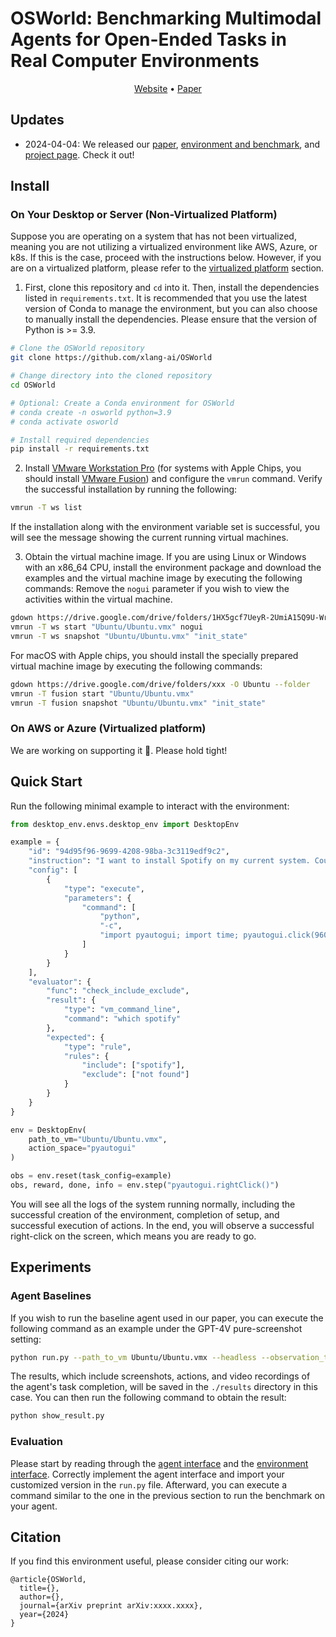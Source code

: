 # OSWorld: Benchmarking Multimodal Agents for Open-Ended Tasks in Real Computer Environments

<p align="center">
<a href="https://os-world.github.io/">Website</a> •
<a href="">Paper</a>
</p>

## Updates
- 2024-04-04: We released our [paper](), [environment and benchmark](https://github.com/xlang-ai/OSWorld), and [project page](https://os-world.github.io/). Check it out!

## Install
### On Your Desktop or Server (Non-Virtualized Platform)
Suppose you are operating on a system that has not been virtualized, meaning you are not utilizing a virtualized environment like AWS, Azure, or k8s. If this is the case, proceed with the instructions below. However, if you are on a virtualized platform, please refer to the [virtualized platform](https://github.com/xlang-ai/OSWorld?tab=readme-ov-file#virtualized-platform) section.

1. First, clone this repository and `cd` into it. Then, install the dependencies listed in `requirements.txt`. It is recommended that you use the latest version of Conda to manage the environment, but you can also choose to manually install the dependencies. Please ensure that the version of Python is >= 3.9.
```bash
# Clone the OSWorld repository
git clone https://github.com/xlang-ai/OSWorld

# Change directory into the cloned repository
cd OSWorld

# Optional: Create a Conda environment for OSWorld
# conda create -n osworld python=3.9
# conda activate osworld

# Install required dependencies
pip install -r requirements.txt
```

2. Install [VMware Workstation Pro](https://www.vmware.com/products/workstation-pro/workstation-pro-evaluation.html) (for systems with Apple Chips, you should install [VMware Fusion](https://www.vmware.com/go/getfusion)) and configure the `vmrun` command. Verify the successful installation by running the following:
```bash
vmrun -T ws list
```
If the installation along with the environment variable set is successful, you will see the message showing the current running virtual machines.

3. Obtain the virtual machine image. If you are using Linux or Windows with an x86_64 CPU, install the environment package and download the examples and the virtual machine image by executing the following commands:
Remove the `nogui` parameter if you wish to view the activities within the virtual machine.
```bash
gdown https://drive.google.com/drive/folders/1HX5gcf7UeyR-2UmiA15Q9U-Wr6E6Gio8 -O Ubuntu --folder
vmrun -T ws start "Ubuntu/Ubuntu.vmx" nogui
vmrun -T ws snapshot "Ubuntu/Ubuntu.vmx" "init_state"
```

For macOS with Apple chips, you should install the specially prepared virtual machine image by executing the following commands:
```bash
gdown https://drive.google.com/drive/folders/xxx -O Ubuntu --folder
vmrun -T fusion start "Ubuntu/Ubuntu.vmx"
vmrun -T fusion snapshot "Ubuntu/Ubuntu.vmx" "init_state"
```

### On AWS or Azure (Virtualized platform)
We are working on supporting it 👷. Please hold tight!

## Quick Start
Run the following minimal example to interact with the environment:
```python
from desktop_env.envs.desktop_env import DesktopEnv

example = {
    "id": "94d95f96-9699-4208-98ba-3c3119edf9c2",
    "instruction": "I want to install Spotify on my current system. Could you please help me?",
    "config": [
        {
            "type": "execute",
            "parameters": {
                "command": [
                    "python",
                    "-c",
                    "import pyautogui; import time; pyautogui.click(960, 540); time.sleep(0.5);"
                ]
            }
        }
    ],
    "evaluator": {
        "func": "check_include_exclude",
        "result": {
            "type": "vm_command_line",
            "command": "which spotify"
        },
        "expected": {
            "type": "rule",
            "rules": {
                "include": ["spotify"],
                "exclude": ["not found"]
            }
        }
    }
}

env = DesktopEnv(
    path_to_vm="Ubuntu/Ubuntu.vmx",
    action_space="pyautogui"
)

obs = env.reset(task_config=example)
obs, reward, done, info = env.step("pyautogui.rightClick()")
```
You will see all the logs of the system running normally, including the successful creation of the environment, completion of setup, and successful execution of actions. In the end, you will observe a successful right-click on the screen, which means you are ready to go.

## Experiments
### Agent Baselines
If you wish to run the baseline agent used in our paper, you can execute the following command as an example under the GPT-4V pure-screenshot setting:
```bash
python run.py --path_to_vm Ubuntu/Ubuntu.vmx --headless --observation_type screenshot --model gpt-4-vision-preview --result_dir ./results
```
The results, which include screenshots, actions, and video recordings of the agent's task completion, will be saved in the `./results` directory in this case. You can then run the following command to obtain the result:
```bash
python show_result.py
```

### Evaluation
Please start by reading through the [agent interface](https://github.com/xlang-ai/OSWorld/blob/main/mm_agents/README.md) and the [environment interface](https://github.com/xlang-ai/OSWorld/blob/main/desktop_env/README.md).
Correctly implement the agent interface and import your customized version in the `run.py` file.
Afterward, you can execute a command similar to the one in the previous section to run the benchmark on your agent.

## Citation
If you find this environment useful, please consider citing our work:
```
@article{OSWorld,
  title={},
  author={},
  journal={arXiv preprint arXiv:xxxx.xxxx},
  year={2024}
}
```
